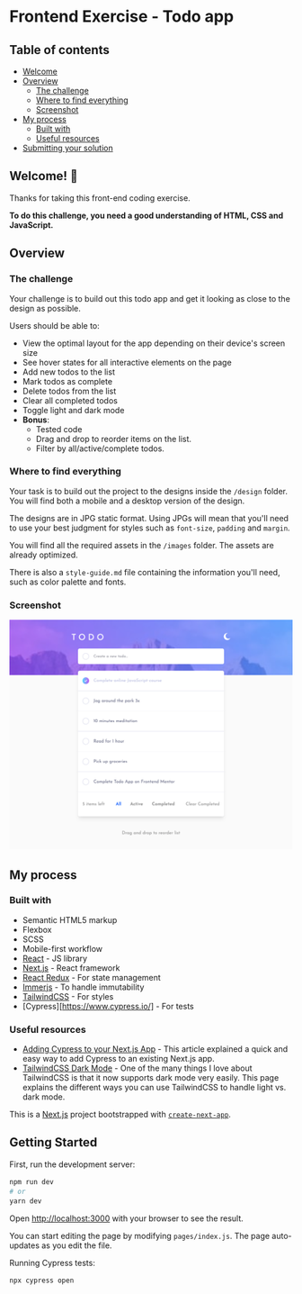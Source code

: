 # Frontend Exercise - Todo app


## Table of contents

- [Welcome](#welcome)
- [Overview](#overview)
  - [The challenge](#the-challenge)
  - [Where to find everything](#where-to-find-everything)
  - [Screenshot](#screenshot)
- [My process](#my-process)
  - [Built with](#built-with)
  - [Useful resources](#useful-resources)
- [Submitting your solution](#submitting-your-solution)


## Welcome! 👋

Thanks for taking this front-end coding exercise.


**To do this challenge, you need a good understanding of HTML, CSS and JavaScript.**


## Overview

### The challenge

Your challenge is to build out this todo app and get it looking as close to the design as possible.

Users should be able to:

- View the optimal layout for the app depending on their device's screen size
- See hover states for all interactive elements on the page
- Add new todos to the list
- Mark todos as complete
- Delete todos from the list
- Clear all completed todos
- Toggle light and dark mode
- **Bonus**: 
  - Tested code
  - Drag and drop to reorder items on the list.
  - Filter by all/active/complete todos.


### Where to find everything

Your task is to build out the project to the designs inside the `/design` folder. You will find both a mobile and a desktop version of the design. 

The designs are in JPG static format. Using JPGs will mean that you'll need to use your best judgment for styles such as `font-size`, `padding` and `margin`. 

You will find all the required assets in the `/images` folder. The assets are already optimized.

There is also a `style-guide.md` file containing the information you'll need, such as color palette and fonts.


### Screenshot

![](./screenshot.png)



## My process

### Built with

- Semantic HTML5 markup
- Flexbox
- SCSS
- Mobile-first workflow
- [React](https://reactjs.org/) - JS library
- [Next.js](https://nextjs.org/) - React framework
- [React Redux](https://react-redux.js.org/) - For state management
- [Immerjs](https://immerjs.github.io/immer/) - To handle immutability
- [TailwindCSS](https://tailwindcss.com/) - For styles
- [Cypress][https://www.cypress.io/] - For tests



### Useful resources

- [Adding Cypress to your Next.js App](https://dev.to/ashconnolly/how-to-quickly-add-cypress-to-your-next-js-app-2oc6) - This article explained a quick and easy way to add Cypress to an existing Next.js app.
- [TailwindCSS Dark Mode](https://tailwindcss.com/docs/dark-mode) - One of the many things I love about TailwindCSS is that it now supports dark mode very easily. This page explains the different ways you can use TailwindCSS to handle light vs. dark mode.



This is a [Next.js](https://nextjs.org/) project bootstrapped with [`create-next-app`](https://github.com/vercel/next.js/tree/canary/packages/create-next-app).

## Getting Started

First, run the development server:

```bash
npm run dev
# or
yarn dev
```

Open [http://localhost:3000](http://localhost:3000) with your browser to see the result.

You can start editing the page by modifying `pages/index.js`. The page auto-updates as you edit the file.

Running Cypress tests:
```bash
npx cypress open


